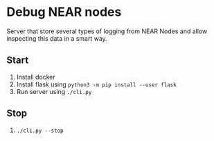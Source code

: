 # Debug NEAR nodes

Server that store several types of logging from NEAR Nodes and allow inspecting this data in a smart way.

## Start

1. Install docker
2. Install flask using `python3 -m pip install --user flask`
3. Run server using `./cli.py`

## Stop

1. `./cli.py --stop`
